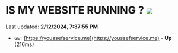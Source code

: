 # IS MY WEBSITE RUNNING ? [![](https://img.shields.io/static/v1?label=Sponsor&message=%E2%9D%A4&logo=GitHub&color=%23fe8e86)](https://github.com/sponsors/<username>)

Last updated: **2/12/2024, 7:37:55 PM**

- `GET` [https://youssefservice.me](https://youssefservice.me) - **Up** (216ms)
